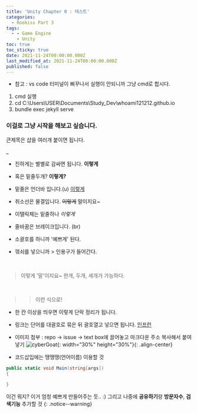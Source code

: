 ```yaml
---
title: 'Unity Chapter 0 : 테스트'
categories:
  - Rookiss Part 3
tags:
  - - Game Engine
    - Unity
toc: true
toc_sticky: true
date: 2021-11-24T00:00:00.000Z
last_modified_at: 2021-11-24T00:00:00.000Z
published: false
---
```


- 참고 : vs code 터미널이 삐꾸나서 실행이 안되니까 그냥 cmd로 합시다. 
1. cmd 실행 
2. cd C:\Users\USER\Documents\Study_Dev\whoami121212.github.io
3. bundle exec jekyll serve

### 이걸로 그냥 시작을 해보고 싶습니다. 

큰제목은 샵을 여러개 붙이면 됩니다. 

_
- 진하게는 별별로 감싸면 됩니다. **이렇게**
- 혹은 밑줄두개? __이렇게?__

- 밑줄은 언더바 입니다.(u) <u> 이렇게 </u> 

- 취소선은 물결입니다. ~~이렇게~~ 말이지요~ 

- 이탤릭체는 밑줄하나 _이렇게_

- 줄바꿈은 브레이크입니다. (br)

- 소괄호를 하니까 '예쁘게' 된다. 

- 꺾쇠를 넣으니까 > 인용구가 들어간다. 
<br>

> 이렇게 '말'이지요~
한개, 두개, 세개가 가능하다. 
<br>

>> 이런 식으로! 

- 한 칸 이상을 띄우면 이렇게 단락 정리가 됩니다. 

- 링크는 단어를 대괄호로 묶은 뒤 괄호열고 넣으면 됩니다. [인프런](https://www.inflearn.com)
- 이미지 첨부 : repo -> issue -> text box에 끌어놓고 마크다운 주소 복사해서 붙여넣기
![cyberGoat](https://user-images.githubusercontent.com/53845159/143455009-822569c5-9d4a-4267-bace-e84734a0b94b.png){: width="30%" height="30%"}{: .align-center}

- 코드삽입에는 땡땡땡(언어이름) 이용할 것 

```c#
public static void Main(string[args])
{
  
}
```


이건 뭐지? 이거 엄청 예쁘게 만들어주는 듯..  :)
그리고 나중에 **공유하기**랑 **방문자수**, **검색기능** 추가할 것
{: .notice--warning}

<br>

